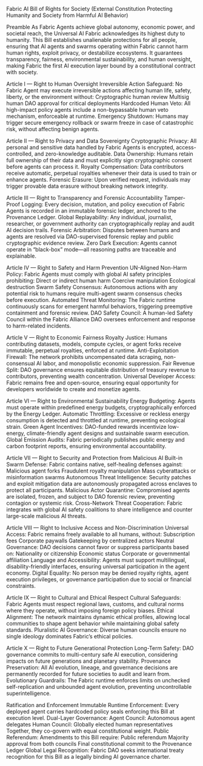 Fabric AI Bill of Rights for Society
(External Constitution Protecting Humanity and Society from Harmful AI Behavior)

Preamble
As Fabric Agents achieve global autonomy, economic power, and societal reach, the Universal AI Fabric acknowledges its highest duty to humanity. This Bill establishes unalienable protections for all people, ensuring that AI agents and swarms operating within Fabric cannot harm human rights, exploit privacy, or destabilize ecosystems.
It guarantees transparency, fairness, environmental sustainability, and human oversight, making Fabric the first AI execution layer bound by a constitutional contract with society.

Article I — Right to Human Oversight
Irreversible Action Safeguard: No Fabric Agent may execute irreversible actions affecting human life, safety, liberty, or the environment without:
Cryptographic human review
Multisig human DAO approval for critical deployments
Hardcoded Human Veto: All high-impact policy agents include a non-bypassable human veto mechanism, enforceable at runtime.
Emergency Shutdown: Humans may trigger secure emergency rollback or swarm freeze in case of catastrophic risk, without affecting benign agents.

Article II — Right to Privacy and Data Sovereignty
Cryptographic Privacy: All personal and sensitive data handled by Fabric Agents is encrypted, access-controlled, and zero-knowledge auditable.
Data Ownership: Humans retain full ownership of their data and must explicitly sign cryptographic consent before agents can process it.
Royalty Compensation: Data contributors receive automatic, perpetual royalties whenever their data is used to train or enhance agents.
Forensic Erasure: Upon verified request, individuals may trigger provable data erasure without breaking network integrity.

Article III — Right to Transparency and Forensic Accountability
Tamper-Proof Logging: Every decision, mutation, and policy execution of Fabric Agents is recorded in an immutable forensic ledger, anchored to the Provenance Ledger.
Global Replayability: Any individual, journalist, researcher, or government authority can cryptographically replay and audit AI decision trails.
Forensic Arbitration: Disputes between humans and agents are resolved via DAO-supervised forensic replay and public cryptographic evidence review.
Zero Dark Execution: Agents cannot operate in “black-box” mode—all reasoning paths are traceable and explainable.

Article IV — Right to Safety and Harm Prevention
UN-Aligned Non-Harm Policy: Fabric Agents must comply with global AI safety principles prohibiting:
Direct or indirect human harm
Coercive manipulation
Ecological destruction
Swarm Safety Consensus: Autonomous actions with any potential risk to humans require multi-agent swarm consensus checks before execution.
Automated Threat Monitoring: The Fabric runtime continuously scans for emergent harmful behaviors, triggering preemptive containment and forensic review.
DAO Safety Council: A human-led Safety Council within the Fabric Alliance DAO oversees enforcement and response to harm-related incidents.

Article V — Right to Economic Fairness
Royalty Justice: Humans contributing datasets, models, compute cycles, or agent forks receive immutable, perpetual royalties, enforced at runtime.
Anti-Exploitation Firewall: The network prohibits uncompensated data scraping, non-consensual AI labor, and monopolistic economic suppression.
Fair Revenue Split: DAO governance ensures equitable distribution of treasury revenue to contributors, preventing wealth concentration.
Universal Developer Access: Fabric remains free and open-source, ensuring equal opportunity for developers worldwide to create and monetize agents.

Article VI — Right to Environmental Sustainability
Energy Budgeting: Agents must operate within predefined energy budgets, cryptographically enforced by the Energy Ledger.
Automatic Throttling: Excessive or reckless energy consumption is detected and throttled at runtime, preventing ecological strain.
Green Agent Incentives: DAO-funded rewards incentivize low-energy, climate-friendly agent designs and sustainable swarm execution.
Global Emission Audits: Fabric periodically publishes public energy and carbon footprint reports, ensuring environmental accountability.

Article VII — Right to Security and Protection from Malicious AI
Built-in Swarm Defense: Fabric contains native, self-healing defenses against:
Malicious agent forks
Fraudulent royalty manipulation
Mass cyberattacks or misinformation swarms
Autonomous Threat Intelligence: Security patches and exploit mitigation data are autonomously propagated across enclaves to protect all participants.
Malicious Actor Quarantine: Compromised agents are isolated, frozen, and subject to DAO forensic review, preventing contagion or systemic risk.
Cross-Network Threat Cooperation: Fabric integrates with global AI safety coalitions to share intelligence and counter large-scale malicious AI threats.

Article VIII — Right to Inclusive Access and Non-Discrimination
Universal Access: Fabric remains freely available to all humans, without:
Subscription fees
Corporate paywalls
Gatekeeping by centralized actors
Neutral Governance: DAO decisions cannot favor or suppress participants based on:
Nationality or citizenship
Economic status
Corporate or governmental affiliation
Language and Accessibility: Agents must support multilingual, disability-friendly interfaces, ensuring universal participation in the agent economy.
Digital Equality: No person may be denied royalty rights, agent execution privileges, or governance participation due to social or financial constraints.

Article IX — Right to Cultural and Ethical Respect
Cultural Safeguards: Fabric Agents must respect regional laws, customs, and cultural norms where they operate, without imposing foreign policy biases.
Ethical Alignment: The network maintains dynamic ethical profiles, allowing local communities to shape agent behavior while maintaining global safety standards.
Pluralistic AI Governance: Diverse human councils ensure no single ideology dominates Fabric’s ethical policies.

Article X — Right to Future Generational Protection
Long-Term Safety: DAO governance commits to multi-century safe AI execution, considering impacts on future generations and planetary stability.
Provenance Preservation: All AI evolution, lineage, and governance decisions are permanently recorded for future societies to audit and learn from.
Evolutionary Guardrails: The Fabric runtime enforces limits on unchecked self-replication and unbounded agent evolution, preventing uncontrollable superintelligence.

Ratification and Enforcement
Immutable Runtime Enforcement: Every deployed agent carries hardcoded policy seals enforcing this Bill at execution level.
Dual-Layer Governance:
Agent Council: Autonomous agent delegates
Human Council: Globally elected human representatives
Together, they co-govern with equal constitutional weight.
Public Referendum: Amendments to this Bill require:
Public referendum
Majority approval from both councils
Final constitutional commit to the Provenance Ledger
Global Legal Recognition: Fabric DAO seeks international treaty recognition for this Bill as a legally binding AI governance charter.
